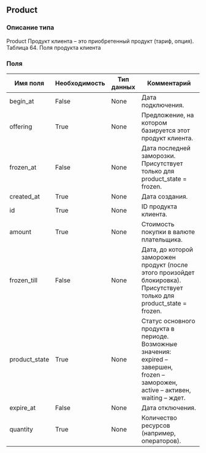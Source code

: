 
## Product

### Описание типа
Product
Продукт клиента – это приобретенный продукт (тариф, опция).
Таблица 64. Поля продукта клиента

### Поля

| Имя поля | Необходимость | Тип данных | Комментарий |
|---|---|---|---|
|begin_at|False|None|Дата подключения.<br/>|
|offering|True|None|Предложение, на котором базируется этот продукт клиента.<br/>|
|frozen_at|False|None|Дата последней заморозки.<br/>Присутствует только для product_state = frozen.<br/>|
|created_at|True|None|Дата создания.<br/>|
|id|True|None|ID продукта клиента.<br/>|
|amount|True|None|Стоимость покупки в валюте плательщика.<br/>|
|frozen_till|False|None|Дата, до которой заморожен продукт (после этого произойдет блокировка). Присутствует только для product_state = frozen.<br/>|
|product_state|True|None|Статус основного продукта в периоде.<br/>Возможные значения:<br/>expired – завершен,<br/>frozen – заморожен,<br/>active – активен,<br/>waiting – ждет.<br/>|
|expire_at|False|None|Дата отключения.<br/>|
|quantity|True|None|Количество ресурсов (например, операторов).<br/>|

